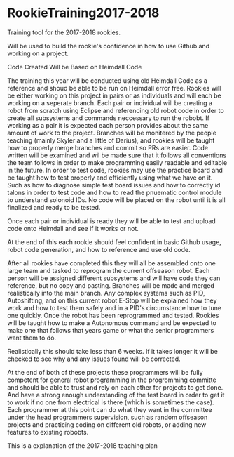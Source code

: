 # RookieTraining2017-2018

Training tool for the 2017-2018 rookies. 

Will be used to build the rookie's confidence in how to use Github and working on a project.

Code Created Will be Based on Heimdall Code

The training this year will be conducted using old Heimdall Code as a reference and shoud be able to be run on Heimdall error free.
Rookies will be either working on this project in pairs or as individuals and will each be working on a seperate branch. Each pair
or individual will be creating a robot from scratch using Eclipse and referencing old robot code in order to create all subsystems and 
commands neccessary to run the robobt. If working as a pair it is expected each person provides about the same amount of work to the
project. Branches will be monitered by the people teaching (mainly Skyler and a little of Darius), and rookies will be taught how to
properly merge branches and commit so PRs are easier. Code written will be examined and wil be made sure that it follows all 
conventions the team follows in order to make programming easily readable and editable in the future. In order to test code, rookies may 
use the practice board and be taught how to test properly and efficiently using what we have on it. Such as how to diagnose simple test 
board issues and how to correctly id talons in order to test code and how to read the pnuematic control module to understand solonoid IDs.
No code will be placed on the robot until it is all finalized and ready to be tested. 

Once each pair or individual is ready they will be able to test and upload code onto Heimdall and see if it works or not.

At the end of this each rookie should feel confident in basic Github usage, robot code generation, and how to reference and use old code.



After all rookies have completed this they will all be assembled onto one large team and tasked to reprogram the current offseason robot.
Each person will be assigned different subsystems and will have code they can reference, but no copy and pasting. Branches will be made 
and merged realistically into the main branch. Any complex systems such as PID, Autoshifting, and on this current robot E-Stop will be 
explained how they work and how to test them safely and in a PID's circumstance how to tune one quickly. Once the robot has been
reprogrammed and tested. Rookies will be taught how to make a Autonomous command and be expected to make one that follows that years game
or what the senior programmers want them to do. 

Realistically this should take less than 6 weeks. If it takes longer it will be checked to see why and any issues found will be corrected.

At the end of both of these projects these programmers will be fully competent for general robot programming in the progromming 
committe and should be able to trust and rely on each other for projects to get done. And have a strong enough understanding of the test 
board in order to get it to work if no one from electrical is there (which is sometimes the case). Each programmer at this point can do 
what they want in the committee under the head programmers supervision, such as random offseason projects and practicing coding on
different old robots, or adding new features to existing robobts.

This is a explanation of the 2017-2018 teaching plan 
